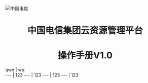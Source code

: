 ![中国电信](/images/zgdx.jpg)





# <center>中国电信集团云资源管理平台</center>
# <center>操作手册V1.0</center>

qwe | wq    
--- | 123
--- | 123
--- | 123
--- | 123


